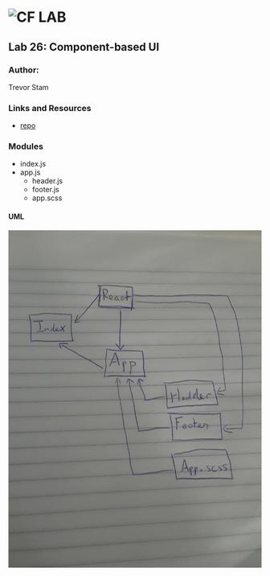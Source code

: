 ![CF](http://i.imgur.com/7v5ASc8.png) LAB
=================================================

## Lab 26: Component-based UI

### Author:
Trevor Stam

### Links and Resources
* [repo](https://codesandbox.io/s/w240lw1378)


### Modules
- index.js
- app.js
  - header.js
  - footer.js
  - app.scss


#### UML
![UML lab 26](./assets/UML-26.jpg)